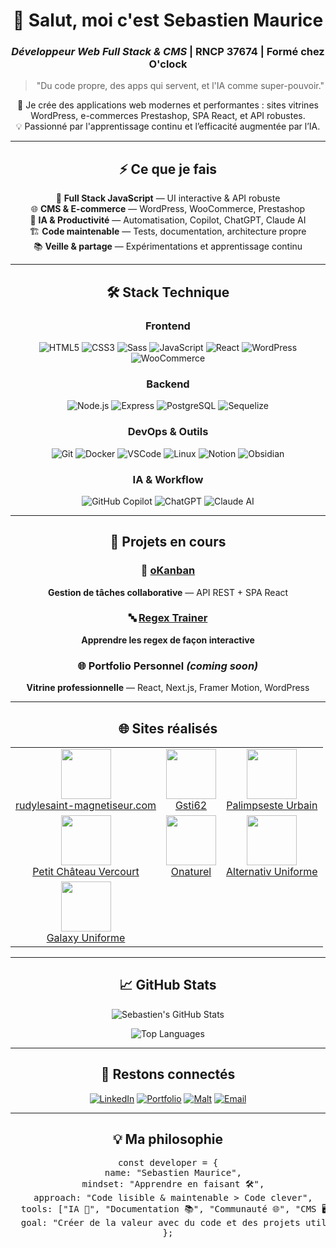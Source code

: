 <!-- 💻 Profil GitHub Pro - Sebastien Maurice -->
<div align="center">

# 👋 Salut, moi c'est Sebastien Maurice

### *Développeur Web Full Stack & CMS* | RNCP 37674 | Formé chez O'clock

> "Du code propre, des apps qui servent, et l'IA comme super-pouvoir."

🚀 Je crée des applications web modernes et performantes : sites vitrines WordPress, e-commerces Prestashop, SPA React, et API robustes.  
💡 Passionné par l'apprentissage continu et l’efficacité augmentée par l’IA.

---

## ⚡ Ce que je fais

<div align="center">

🎯 **Full Stack JavaScript** — UI interactive & API robuste  
🌐 **CMS & E-commerce** — WordPress, WooCommerce, Prestashop  
🤖 **IA & Productivité** — Automatisation, Copilot, ChatGPT, Claude AI  
🏗️ **Code maintenable** — Tests, documentation, architecture propre  
📚 **Veille & partage** — Expérimentations et apprentissage continu

</div>

---

## 🛠️ Stack Technique

<div align="center">

### Frontend
![HTML5](https://img.shields.io/badge/-HTML5-E34F26?logo=html5&logoColor=white&style=flat)
![CSS3](https://img.shields.io/badge/-CSS3-1572B6?logo=css3&logoColor=white&style=flat)
![Sass](https://img.shields.io/badge/-Sass-CC6699?logo=sass&logoColor=white&style=flat)
![JavaScript](https://img.shields.io/badge/-JavaScript-F7DF1E?logo=javascript&logoColor=black&style=flat)
![React](https://img.shields.io/badge/-React-61DAFB?logo=react&logoColor=black&style=flat)
![WordPress](https://img.shields.io/badge/-WordPress-21759B?logo=wordpress&logoColor=white&style=flat)
![WooCommerce](https://img.shields.io/badge/-WooCommerce-96588A?logo=woocommerce&logoColor=white&style=flat)

### Backend
![Node.js](https://img.shields.io/badge/-Node.js-339933?logo=node.js&logoColor=white&style=flat)
![Express](https://img.shields.io/badge/-Express-000000?logo=express&logoColor=white&style=flat)
![PostgreSQL](https://img.shields.io/badge/-PostgreSQL-4169E1?logo=postgresql&logoColor=white&style=flat)
![Sequelize](https://img.shields.io/badge/-Sequelize-52B0E7?logo=sequelize&logoColor=white&style=flat)

### DevOps & Outils
![Git](https://img.shields.io/badge/-Git-F05032?logo=git&logoColor=white&style=flat)
![Docker](https://img.shields.io/badge/-Docker-2496ED?logo=docker&logoColor=white&style=flat)
![VSCode](https://img.shields.io/badge/-VSCode-007ACC?logo=visualstudiocode&logoColor=white&style=flat)
![Linux](https://img.shields.io/badge/-Linux-FCC624?logo=linux&logoColor=black&style=flat)
![Notion](https://img.shields.io/badge/-Notion-000000?logo=notion&logoColor=white&style=flat)
![Obsidian](https://img.shields.io/badge/-Obsidian-483699?logo=obsidian&logoColor=white&style=flat)

### IA & Workflow
![GitHub Copilot](https://img.shields.io/badge/-GitHub%20Copilot-000000?logo=githubcopilot&logoColor=white&style=flat)
![ChatGPT](https://img.shields.io/badge/-ChatGPT-74aa9c?logo=openai&logoColor=white&style=flat)
![Claude AI](https://img.shields.io/badge/-Claude%20AI-ff6f61?logo=anthropic&logoColor=white&style=flat)

</div>

---

## 🚀 Projets en cours

<div align="center">

### 🎯 [oKanban](https://github.com/sebastienmaurice/okanban)
**Gestion de tâches collaborative** — API REST + SPA React

### 🔤 [Regex Trainer](https://github.com/sebastienmaurice/regex-trainer)
**Apprendre les regex de façon interactive**  

### 🌐 Portfolio Personnel *(coming soon)*
**Vitrine professionnelle** — React, Next.js, Framer Motion, WordPress

</div>

---

## 🌐 Sites réalisés

<div align="center">

<table>
<tr>
<td align="center">
<a href="https://rudylesaint-magnetiseur.com">
  <img src="./assets/rudylesaint.png" width="80px"/><br>
  rudylesaint-magnetiseur.com
</a>
</td>
<td align="center">
<a href="https://gsti62.com/">
  <img src="./assets/gsti62.png" width="80px"/><br>
  Gsti62
</a>
</td>
<td align="center">
<a href="https://www.palimpseste-urbain.com/">
  <img src="./assets/palimpseste.png" width="80px"/><br>
  Palimpseste Urbain
</a>
</td>
</tr>
<tr>
<td align="center">
<a href="https://www.petitchateauvercourt.com/">
  <img src="./assets/petitchateau.png" width="80px"/><br>
  Petit Château Vercourt
</a>
</td>
<td align="center">
<a href="https://onaturel.eu/">
  <img src="./assets/onaturel.png" width="80px"/><br>
  Onaturel
</a>
</td>
<td align="center">
<a href="https://alternativ-uniforme.fr/">
  <img src="./assets/alternativ.png" width="80px"/><br>
  Alternativ Uniforme
</a>
</td>
</tr>
<tr>
<td align="center">
<a href="https://www.galaxy-uniforme.com/">
  <img src="./assets/galaxy.png" width="80px"/><br>
  Galaxy Uniforme
</a>
</td>
<td></td>
<td></td>
</tr>
</table>

</div>

---

## 📈 GitHub Stats

![Sebastien's GitHub Stats](https://github-readme-stats.vercel.app/api?username=sebastienmaurice&show_icons=true&theme=tokyonight&hide_border=true&bg_color=0D1117&title_color=58A6FF&icon_color=1F6FEB&text_color=C9D1D9)

![Top Languages](https://github-readme-stats.vercel.app/api/top-langs/?username=sebastienmaurice&layout=compact&theme=tokyonight&hide_border=true&bg_color=0D1117&title_color=58A6FF&text_color=C9D1D9)

---

## 🤝 Restons connectés

[![LinkedIn](https://img.shields.io/badge/-Sebastien_Maurice-0077B5?logo=linkedin&logoColor=white&style=for-the-badge)](https://linkedin.com/in/sebastien-maurice/)
[![Portfolio](https://img.shields.io/badge/-Portfolio-000000?logo=vercel&logoColor=white&style=for-the-badge)](https://sebastienmaurice.dev)
[![Malt](https://img.shields.io/badge/-Malt-FF5A00?logo=malt&logoColor=white&style=for-the-badge)](https://www.malt.fr/profile/semauri)
[![Email](https://img.shields.io/badge/-Contact-D14836?logo=gmail&logoColor=white&style=for-the-badge)](mailto:overseb75@gmail.com)

---

<div align="center">

## 💡 Ma philosophie

<pre>
const developer = {
  name: "Sebastien Maurice",
  mindset: "Apprendre en faisant 🛠️",
  approach: "Code lisible & maintenable > Code clever",
  tools: ["IA 🤖", "Documentation 📚", "Communauté 🌐", "CMS 🖥️"],
  goal: "Créer de la valeur avec du code et des projets utiles 🚀"
};
</pre>

</div>
